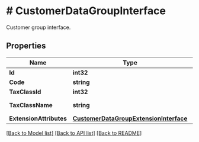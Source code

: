 # # CustomerDataGroupInterface
Customer group interface.

## Properties 


Name | Type | Description | Notes
------------ | ------------- | ------------- | -------------
**Id**| **int32** | Id  | [optional]
**Code**| **string** | Code  |
**TaxClassId**| **int32** | Tax class id  |
**TaxClassName**| **string** | Tax class name  | [optional]
**ExtensionAttributes**| [**CustomerDataGroupExtensionInterface**](CustomerDataGroupExtensionInterface.md) |   | [optional]


[[Back to Model list]](../../README.md#models) [[Back to API list]](../../README.md#endpoints) [[Back to README]](../../README.md)

